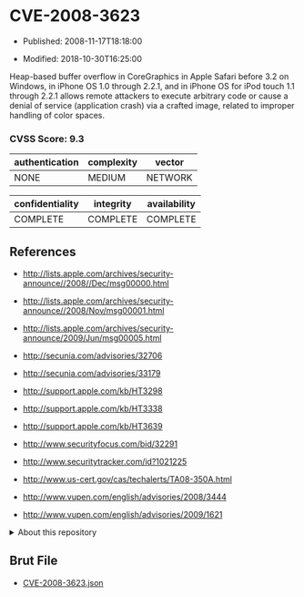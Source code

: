 # CVE-2008-3623

- Published: 2008-11-17T18:18:00

- Modified: 2018-10-30T16:25:00

Heap-based buffer overflow in CoreGraphics in Apple Safari before 3.2 on Windows, in iPhone OS 1.0 through 2.2.1, and in iPhone OS for iPod touch 1.1 through 2.2.1 allows remote attackers to execute arbitrary code or cause a denial of service (application crash) via a crafted image, related to improper handling of color spaces.

### CVSS Score: **9.3**

| authentication | complexity | vector |
| --- | --- | --- |
| NONE | MEDIUM | NETWORK |

| confidentiality | integrity | availability |
| --- | --- | --- |
| COMPLETE | COMPLETE | COMPLETE |

## References

* http://lists.apple.com/archives/security-announce//2008//Dec/msg00000.html

* http://lists.apple.com/archives/security-announce//2008/Nov/msg00001.html

* http://lists.apple.com/archives/security-announce/2009/Jun/msg00005.html

* http://secunia.com/advisories/32706

* http://secunia.com/advisories/33179

* http://support.apple.com/kb/HT3298

* http://support.apple.com/kb/HT3338

* http://support.apple.com/kb/HT3639

* http://www.securityfocus.com/bid/32291

* http://www.securitytracker.com/id?1021225

* http://www.us-cert.gov/cas/techalerts/TA08-350A.html

* http://www.vupen.com/english/advisories/2008/3444

* http://www.vupen.com/english/advisories/2009/1621

<details>
<summary>About this repository</summary> 

  This repository is part of the project [Live Hack CVE](https://github.com/Live-Hack-CVE). Main website can be found [www.live-hack.org](https://www.live-hack.org) 
  
  Made by [Sn0wAlice](https://github.com/Sn0wAlice) for the people that care about security and need to have a feed of the latest CVEs. Hope you enjoy it, don't forget to star the repo and follow me on [Twitter](https://twitter.com/Sn0wAlice) and [Github](https://github.com/Sn0wAlice). And that is my [personnal website](https://www.alice-snow.me/)

  - [Home Page](https://github.com/Live-Hack-CVE)
  - [Framework](https://github.com/Live-Hack-CVE/cve-framework)
  - [CVE database](https://github.com/Live-Hack-CVE/full_database)
  - [Changelog](https://github.com/Live-Hack-CVE/Changelog)
</details>

## Brut File

* [CVE-2008-3623.json](https://raw.githubusercontent.com/Live-Hack-CVE/full_database/main/cves/2008/CVE-2008-3623.json)

